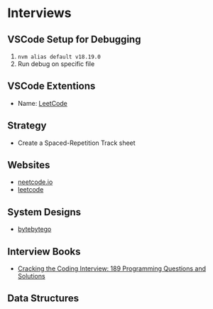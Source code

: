 # Interviews


## VSCode Setup for Debugging

1. `nvm alias default v18.19.0`
2. Run debug on specific file

## VSCode Extentions

- Name: [LeetCode](https://marketplace.visualstudio.com/items?itemName=LeetCode.vscode-leetcode)

## Strategy

- Create a Spaced-Repetition Track sheet

## Websites

- [neetcode.io](https://neetcode.io/)
- [leetcode](https://leetcode.com/)

## System Designs

- [bytebytego](https://bytebytego.com/)

## Interview Books

- [Cracking the Coding Interview: 189 Programming Questions and Solutions](https://www.amazon.com/Cracking-Coding-Interview-Programming-Questions/dp/0984782850)

## Data Structures

